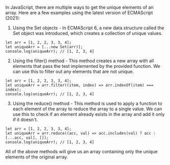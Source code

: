 In JavaScript, there are multiple ways to get the unique elements of an array. Here are a few examples using the latest version of ECMAScript (2021):

1. Using the Set objects - In ECMAScript 6, a new data structure called the Set object was introduced, which creates a collection of unique values.

```
let arr = [1, 2, 2, 3, 3, 4];
let uniqueArr = [...new Set(arr)];
console.log(uniqueArr); // [1, 2, 3, 4]
```

2. Using the filter() method - This method creates a new array with all elements that pass the test implemented by the provided function. We can use this to filter out any elements that are not unique.

```
let arr = [1, 2, 2, 3, 3, 4];
let uniqueArr = arr.filter((item, index) => arr.indexOf(item) === index);
console.log(uniqueArr); // [1, 2, 3, 4]
```

3. Using the reduce() method - This method is used to apply a function to each element of the array to reduce the array to a single value. We can use this to check if an element already exists in the array and add it only if it doesn't.

```
let arr = [1, 2, 2, 3, 3, 4];
let uniqueArr = arr.reduce((acc, val) => acc.includes(val) ? acc : [...acc, val], []);
console.log(uniqueArr); // [1, 2, 3, 4]
```

All of the above methods will give us an array containing only the unique elements of the original array.